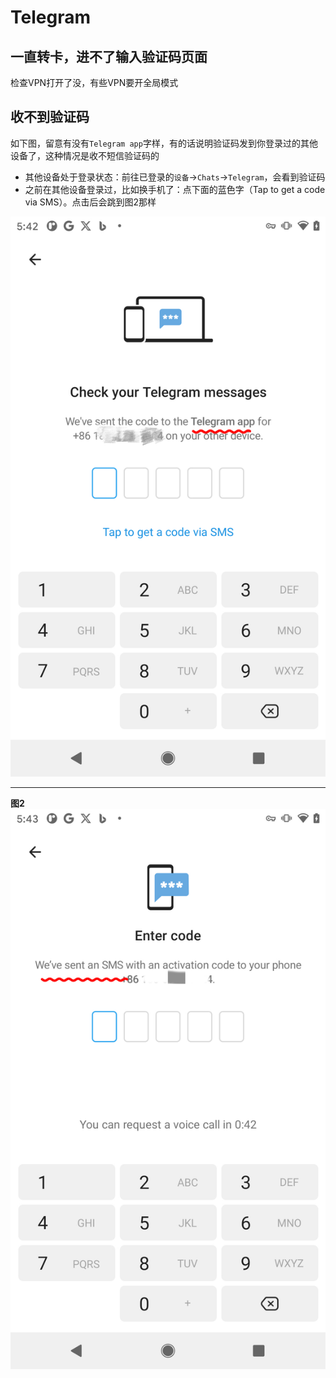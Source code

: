 # Telegram

## 一直转卡，进不了输入验证码页面

检查VPN打开了没，有些VPN要开全局模式

## 收不到验证码

如下图，留意有没有`Telegram app`字样，有的话说明验证码发到你登录过的其他设备了，这种情况是收不短信验证码的

* 其他设备处于登录状态：前往已登录的`设备`->`Chats`->`Telegram`，会看到验证码
* 之前在其他设备登录过，比如换手机了：点下面的蓝色字（Tap to get a code via SMS）。点击后会跳到图2那样

![情形1](tg-imgs/sms2.jpeg)

---
**图2**
![情形2](tg-imgs/sms1.jpeg)